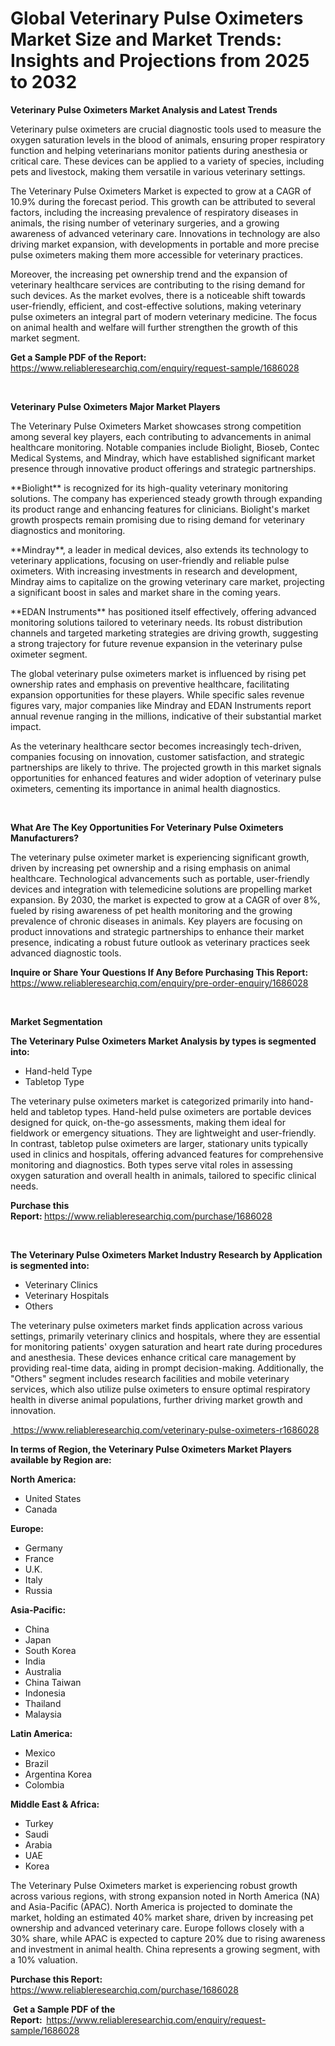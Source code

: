 <p><h1>Global Veterinary Pulse Oximeters Market Size and Market Trends: Insights and Projections from 2025 to 2032</h1></p><p><strong>Veterinary Pulse Oximeters Market Analysis and Latest Trends</strong></p>
<p><p>Veterinary pulse oximeters are crucial diagnostic tools used to measure the oxygen saturation levels in the blood of animals, ensuring proper respiratory function and helping veterinarians monitor patients during anesthesia or critical care. These devices can be applied to a variety of species, including pets and livestock, making them versatile in various veterinary settings.</p><p>The Veterinary Pulse Oximeters Market is expected to grow at a CAGR of 10.9% during the forecast period. This growth can be attributed to several factors, including the increasing prevalence of respiratory diseases in animals, the rising number of veterinary surgeries, and a growing awareness of advanced veterinary care. Innovations in technology are also driving market expansion, with developments in portable and more precise pulse oximeters making them more accessible for veterinary practices.</p><p>Moreover, the increasing pet ownership trend and the expansion of veterinary healthcare services are contributing to the rising demand for such devices. As the market evolves, there is a noticeable shift towards user-friendly, efficient, and cost-effective solutions, making veterinary pulse oximeters an integral part of modern veterinary medicine. The focus on animal health and welfare will further strengthen the growth of this market segment.</p></p>
<p><strong>Get a Sample PDF of the Report:&nbsp;</strong> <a href="https://www.reliableresearchiq.com/enquiry/request-sample/1686028?utm_campaign=3066&utm_medium=2&utm_source=Github&utm_content=ia&utm_term=13042025&utm_id=veterinary-pulse-oximeters">https://www.reliableresearchiq.com/enquiry/request-sample/1686028</a></p>
<p>&nbsp;</p>
<p><strong>Veterinary Pulse Oximeters Major Market Players</strong></p>
<p><p>The Veterinary Pulse Oximeters Market showcases strong competition among several key players, each contributing to advancements in animal healthcare monitoring. Notable companies include Biolight, Bioseb, Contec Medical Systems, and Mindray, which have established significant market presence through innovative product offerings and strategic partnerships.</p><p>**Biolight** is recognized for its high-quality veterinary monitoring solutions. The company has experienced steady growth through expanding its product range and enhancing features for clinicians. Biolight's market growth prospects remain promising due to rising demand for veterinary diagnostics and monitoring.</p><p>**Mindray**, a leader in medical devices, also extends its technology to veterinary applications, focusing on user-friendly and reliable pulse oximeters. With increasing investments in research and development, Mindray aims to capitalize on the growing veterinary care market, projecting a significant boost in sales and market share in the coming years.</p><p>**EDAN Instruments** has positioned itself effectively, offering advanced monitoring solutions tailored to veterinary needs. Its robust distribution channels and targeted marketing strategies are driving growth, suggesting a strong trajectory for future revenue expansion in the veterinary pulse oximeter segment.</p><p>The global veterinary pulse oximeters market is influenced by rising pet ownership rates and emphasis on preventive healthcare, facilitating expansion opportunities for these players. While specific sales revenue figures vary, major companies like Mindray and EDAN Instruments report annual revenue ranging in the millions, indicative of their substantial market impact.</p><p>As the veterinary healthcare sector becomes increasingly tech-driven, companies focusing on innovation, customer satisfaction, and strategic partnerships are likely to thrive. The projected growth in this market signals opportunities for enhanced features and wider adoption of veterinary pulse oximeters, cementing its importance in animal health diagnostics.</p></p>
<p>&nbsp;</p>
<p><strong>What Are The Key Opportunities For Veterinary Pulse Oximeters Manufacturers?</strong></p>
<p><p>The veterinary pulse oximeter market is experiencing significant growth, driven by increasing pet ownership and a rising emphasis on animal healthcare. Technological advancements such as portable, user-friendly devices and integration with telemedicine solutions are propelling market expansion. By 2030, the market is expected to grow at a CAGR of over 8%, fueled by rising awareness of pet health monitoring and the growing prevalence of chronic diseases in animals. Key players are focusing on product innovations and strategic partnerships to enhance their market presence, indicating a robust future outlook as veterinary practices seek advanced diagnostic tools.</p></p>
<p><strong>Inquire or Share Your Questions If Any Before Purchasing This Report:</strong> <a href="https://www.reliableresearchiq.com/enquiry/pre-order-enquiry/1686028?utm_campaign=3066&utm_medium=2&utm_source=Github&utm_content=ia&utm_term=13042025&utm_id=veterinary-pulse-oximeters">https://www.reliableresearchiq.com/enquiry/pre-order-enquiry/1686028</a></p>
<p>&nbsp;</p>
<p><strong>Market Segmentation</strong></p>
<p><strong>The Veterinary Pulse Oximeters Market Analysis by types is segmented into:</strong></p>
<p><ul><li>Hand-held Type</li><li>Tabletop Type</li></ul></p>
<p><p>The veterinary pulse oximeters market is categorized primarily into hand-held and tabletop types. Hand-held pulse oximeters are portable devices designed for quick, on-the-go assessments, making them ideal for fieldwork or emergency situations. They are lightweight and user-friendly. In contrast, tabletop pulse oximeters are larger, stationary units typically used in clinics and hospitals, offering advanced features for comprehensive monitoring and diagnostics. Both types serve vital roles in assessing oxygen saturation and overall health in animals, tailored to specific clinical needs.</p></p>
<p><strong>Purchase this Report:&nbsp;</strong><a href="https://www.reliableresearchiq.com/purchase/1686028?utm_campaign=3066&utm_medium=2&utm_source=Github&utm_content=ia&utm_term=13042025&utm_id=veterinary-pulse-oximeters">https://www.reliableresearchiq.com/purchase/1686028</a></p>
<p>&nbsp;</p>
<p><strong>The Veterinary Pulse Oximeters Market Industry Research by Application is segmented into:</strong></p>
<p><ul><li>Veterinary Clinics</li><li>Veterinary Hospitals</li><li>Others</li></ul></p>
<p><p>The veterinary pulse oximeters market finds application across various settings, primarily veterinary clinics and hospitals, where they are essential for monitoring patients' oxygen saturation and heart rate during procedures and anesthesia. These devices enhance critical care management by providing real-time data, aiding in prompt decision-making. Additionally, the "Others" segment includes research facilities and mobile veterinary services, which also utilize pulse oximeters to ensure optimal respiratory health in diverse animal populations, further driving market growth and innovation.</p></p>
<p><a href="https://www.reliableresearchiq.com/veterinary-pulse-oximeters-r1686028?utm_campaign=3066&utm_medium=2&utm_source=Github&utm_content=ia&utm_term=13042025&utm_id=veterinary-pulse-oximeters">&nbsp;https://www.reliableresearchiq.com/veterinary-pulse-oximeters-r1686028</a></p>
<p><strong>In terms of Region, the Veterinary Pulse Oximeters Market Players available by Region are:</strong></p>
<p>
    <p> <strong> North America: </strong>
        <ul>
            <li>United States</li>
            <li>Canada</li>
        </ul>
        </p> 
    <p> <strong> Europe: </strong>
        <ul>
            <li>Germany</li>
            <li>France</li>
            <li>U.K.</li>
            <li>Italy</li>
            <li>Russia</li>
        </ul>
        </p> 
    <p> <strong> Asia-Pacific: </strong>
        <ul>
            <li>China</li>
            <li>Japan</li>
            <li>South Korea</li>
            <li>India</li>
            <li>Australia</li>
            <li>China Taiwan</li>
            <li>Indonesia</li>
            <li>Thailand</li>
            <li>Malaysia</li>
        </ul>
        </p> 
    <p> <strong> Latin America: </strong>
        <ul>
            <li>Mexico</li>
            <li>Brazil</li>
            <li>Argentina Korea</li>
            <li>Colombia</li>
        </ul>
        </p> 
    <p> <strong> Middle East & Africa: </strong>
        <ul>
            <li>Turkey</li>
            <li>Saudi</li>
            <li>Arabia</li>
            <li>UAE</li>
            <li>Korea</li>
        </ul>
    </p>
    </p>
<p><p>The Veterinary Pulse Oximeters market is experiencing robust growth across various regions, with strong expansion noted in North America (NA) and Asia-Pacific (APAC). North America is projected to dominate the market, holding an estimated 40% market share, driven by increasing pet ownership and advanced veterinary care. Europe follows closely with a 30% share, while APAC is expected to capture 20% due to rising awareness and investment in animal health. China represents a growing segment, with a 10% valuation.</p></p>
<p><strong>Purchase this Report: </strong><a href="https://www.reliableresearchiq.com/purchase/1686028?utm_campaign=3066&utm_medium=2&utm_source=Github&utm_content=ia&utm_term=13042025&utm_id=veterinary-pulse-oximeters">https://www.reliableresearchiq.com/purchase/1686028</a></p>
<p>&nbsp;<strong>Get a Sample PDF of the Report:&nbsp;&nbsp;</strong><a href="https://www.reliableresearchiq.com/enquiry/request-sample/1686028?utm_campaign=3066&utm_medium=2&utm_source=Github&utm_content=ia&utm_term=13042025&utm_id=veterinary-pulse-oximeters">https://www.reliableresearchiq.com/enquiry/request-sample/1686028</a></p>
<p><strong></strong></p>
<p><p></p><p></p><p></p></p>